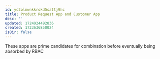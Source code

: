 ```yaml
---
id: yc2olmwnkkrokd5sattj9hc
title: Product Request App and Customer App
desc: ''
updated: 1724924492836
created: 1723636850024
isDir: false
---
```

These apps are prime candidates for combination before eventually being absorbed by RBAC
